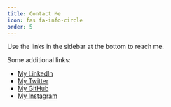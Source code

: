 ```yaml
---
title: Contact Me
icon: fas fa-info-circle
order: 5
---
```


Use the links in the sidebar at the bottom to reach me.

Some additional links:
* [My LinkedIn](https://www.linkedin.com/in/chrismgeiger)
* [My Twitter](https://www.twitter.com/chrisgeiger)
* [My GitHub](https://www.github.com/idealerror)
* [My Instagram](https://www.instagram.com/chrisgeiger)
